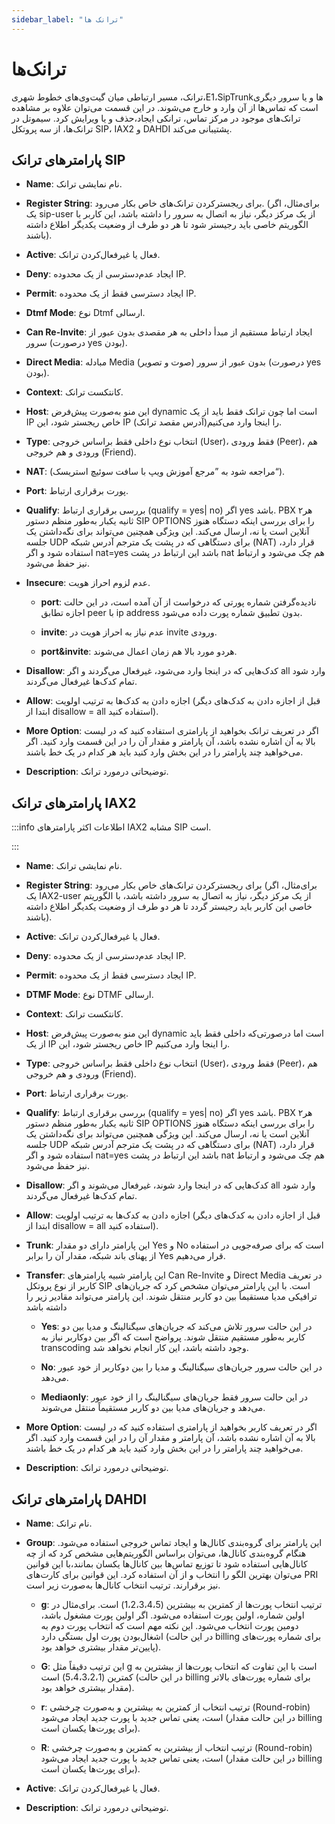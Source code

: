 ```yaml
---
sidebar_label: "ترانک ها"
---
```

<head>
  <title>ترانک ها | مستندات سیموتل</title>
</head>

# ترانک‌ها

ترانک، مسیر ارتباطی میان گیت‌وی‌‌های خطوط شهری،E1،SipTrunk‌‌ها و یا سرور دیگری است که تماس‌ها از آن وارد و خارج می‌‌شوند. در این قسمت می‌‌توان علاوه بر مشاهده ترانک‌‌های موجود در مرکز تماس، ترانکی ایجاد،حذف و یا ویرایش کرد. سیموتل در ترانک‌ها، از سه پروتکل SIP، IAX2 و DAHDI پشتیبانی می‌کند.

## پارامترهای ترانک SIP

- **Name**: نام نمایشی ترانک.

- **Register String**: برای ریجسترکردن ترانک‌‌های خاص بکار می‌رود. (برای‌‌مثال، اگر یک sip-user از یک مرکز دیگر، نیاز به اتصال به سرور را داشته باشد، این کاربر با الگوریتم خاصی باید رجیستر شود تا هر دو طرف از وضعیت یکدیگر اطلاع داشته باشند).

- **Active**: فعال یا غیرفعال‌‌کردن ترانک.

- **Deny**: ایجاد عدم‌دسترسی از یک محدوده IP.

- **Permit**: ایجاد دسترسی فقط از یک محدوده IP.

- **Dtmf Mode**: نوع Dtmf ارسالی.

- **Can Re-Invite**: ایجاد ارتباط مستقیم از مبدأ داخلی به هر مقصدی بدون عبور از سرور (درصورت yes بودن).

- **Direct Media**: مبادله Media (صوت و تصویر) بدون عبور از سرور (درصورت yes بودن).

- **Context**: کانتکست ترانک.

- **Host**: این منو به‌‌صورت پیش‌‌فرض dynamic است اما چون ترانک فقط باید از یک IP خاص ریجستر شود، این IP را اینجا وارد می‌‌کنیم(آدرس مقصد ترانک).

- **Type**: انتخاب نوع داخلی فقط براساس خروجی (User)، فقط ورودی (Peer)، هم ورودی و هم خروجی (Friend).

- **NAT**: (مراجعه شود به ”مرجع آموزش ویپ با سافت سوئیچ استریسک“).

- **Port**: پورت برقراری ارتباط.

- **Qualify**: بررسی برقراری ارتباط (qualify = yes| no) اگر yes باشد. PBX هر۲ ثانیه یکبار به‌‌طور منظم دستور SIP OPTIONS را برای بررسی اینکه دستگاه هنوز آنلاین است یا نه، ارسال می‌‌کند. این ویژگی همچنین می‌‌تواند برای نگه‌‌داشتن یک جلسه UDP برای دستگاهی که در پشت یک مترجم آدرس شبکه (NAT) قرار دارد، استفاده شود و اگر nat=yes باشد این ارتباط در پشت nat هم چک می‌‌شود و ارتباط نیز حفظ می‌‌شود.

- **Insecure**: عدم لزوم احراز هویت.

	- **port**: نادیده‌گرفتن شماره پورتی که درخواست از آن آمده است، در این حالت اجازه تطابق peer با ip address بدون تطبیق شماره پورت داده می‌‌شود.

	- **invite**: عدم نیاز به احراز هویت در invite ورودی.

	- **port&invite**: هردو مورد بالا هم زمان اعمال می‌‌شوند.


- **Disallow**: کدک‌‌هایی که در اینجا وارد می‌‌شود، غیرفعال می‌گردند و اگر all وارد شود تمام کدک‌‌ها غیرفعال می‌‌گردند.

- **Allow**: اجازه دادن به کدک‌‌ها به ترتیب اولویت (قبل از اجازه دادن به کدک‌‌های دیگر ابتدا از disallow = all استفاده کنید).

- **More Option**: اگر در تعریف ترانک بخواهید از پارامتری استفاده کنید که در لیست بالا به آن اشاره نشده باشد، آن پارامتر و مقدار آن را در این قسمت وارد کنید. اگر می‌خواهید چند پارامتر را در این بخش وارد کنید باید هر کدام در یک خط باشند.

- **Description**: توضیحاتی درمورد ترانک.

## پارامترهای ترانک IAX2

:::info اطلاعات
اکثر پارامترهای IAX2 مشابه SIP است.

:::

- **Name**: نام نمایشی ترانک.

- **Register String**: برای ریجسترکردن ترانک‌‌های خاص بکار می‌رود (برای‌مثال، اگر یک IAX2-user از یک مرکز دیگر، نیاز به اتصال به سرور داشته باشد، با الگوریتم خاصی این کاربر باید رجیستر گردد تا هر دو طرف از وضعیت یکدیگر اطلاع داشته باشند).

- **Active**: فعال یا غیرفعال‌‌کردن ترانک.

- **Deny**: ایجاد عدم‌دسترسی از یک محدوده IP.

- **Permit**: ایجاد دسترسی فقط از یک محدوده IP.

- **DTMF Mode**: نوع DTMF ارسالی.

- **Context**: کانتکست ترانک.

- **Host**: این منو به‌‌صورت پیش‌‌فرض dynamic است اما درصورتی‌‌که داخلی فقط باید از یک IP خاص ریجستر شود، این IP را اینجا وارد می‌‌کنیم.

- **Type**: انتخاب نوع داخلی فقط براساس خروجی (User)، فقط ورودی (Peer)، هم ورودی و هم خروجی (Friend).

- **Port**: پورت برقراری ارتباط.

- **Qualify**: بررسی برقراری ارتباط (qualify = yes| no) اگر yes باشد. PBX هر۲ ثانیه یکبار به‌‌طور منظم دستور SIP OPTIONS را برای بررسی اینکه دستگاه هنوز آنلاین است یا نه، ارسال می‌‌کند. این ویژگی همچنین می‌‌تواند برای نگه‌‌داشتن یک جلسه UDP برای دستگاهی که در پشت یک مترجم آدرس شبکه (NAT) قرار دارد، استفاده شود و اگر nat=yes باشد این ارتباط در پشت nat هم چک می‌‌شود و ارتباط نیز حفظ می‌‌شود.

- **Disallow**: کدک‌‌هایی که در اینجا وارد شوند، غیرفعال می‌‌شوند و اگر all وارد شود تمام کدک‌‌ها غیرفعال می‌‌گردند.

- **Allow**: اجازه دادن به کدک‌‌ها به ترتیب اولویت (قبل از اجازه دادن به کدک‌‌های دیگر ابتدا از disallow = all استفاده کنید).

- **Trunk**: این پارامتر دارای دو مقدار Yes و No است که برای صرفه‌‌جویی در استفاده از پهنای باند شبکه، مقدار آن را برابر Yes قرار می‌‌دهیم.

- **Transfer**: این پارامتر شبیه پارامترهای Can Re-Invite و Direct Media در تعریف کاربر از نوع پروتکل SIP است. با این پارامتر می‌‌توان مشخص کرد که جریان‌‌های ترافیکی مدیا مستقیماً بین دو کاربر منتقل شوند. این پارامتر می‌‌تواند مقادیر زیر را داشته باشد

	- **Yes**: در این حالت سرور تلاش می‌‌کند که جریان‌‌های سیگنالینگ و مدیا بین دو کاربر به‌طور مستقیم منتقل شوند. پرواضح است که اگر بین دوکاربر نیاز به transcoding وجود داشته باشد، این کار انجام نخواهد شد.

	- **No**: در این حالت سرور جریان‌‌های سیگنالینگ و مدیا را بین دوکاربر از خود عبور می‌‌دهد.

	- **Mediaonly**: در این حالت سرور فقط جریان‌‌های سیگنالینگ را از خود عبور می‌‌دهد و جریان‌‌های مدیا بین دو کاربر مستقیماً منتقل می‌‌شوند.

- **More Option**: اگر در تعریف کاربر بخواهید از پارامتری استفاده کنید که در لیست بالا به آن اشاره نشده باشد، آن پارامتر و مقدار آن را در این قسمت وارد کنید. اگر می‌خواهید چند پارامتر را در این بخش وارد کنید باید هر کدام در یک خط باشند.

- **Description**: توضیحاتی درمورد ترانک.

## پارامترهای ترانک DAHDI

- **Name**: نام ترانک.

- **Group**: این پارامتر برای گروه‌‌بندی کانال‌‌ها و ایجاد تماس خروجی استفاده می‌‌شود. هنگام گروه‌‌بندی کانال‌‌ها، می‌‌توان براساس الگوریتم‌‌هایی مشخص کرد که از چه کانال‌‌هایی استفاده شود تا توزیع تماس‌‌ها بین کانال‌‌ها یکسان بمانند،با این قوانین می‌‌توان بهترین الگو را انتخاب و از آن استفاده کرد. این قوانین برای کارت‌‌های PRI نیز برقرارند. ترتیب انتخاب کانال‌‌ها به‌‌صورت زیر است.

	- **g**: ترتیب انتخاب پورت‌‌ها از کمترین به بیشترین (1،2،3،4،5) است. برای‌‌مثال در اولین شماره، اولین پورت استفاده می‌‌شود. اگر اولین پورت مشغول باشد، دومین پورت انتخاب می‌‌شود. این نکته مهم است که انتخاب پورت دوم به اشغال‌‌بودن پورت اول بستگی دارد (در این حالت billing برای شماره پورت‌‌های پایین‌تر مقدار بیشتری خواهد بود).

	- **G**: این ترتیب دقیقاً مثل g است با این تفاوت که انتخاب پورت‌‌ها از بیشترین به کمترین (5،4،3،2،1) است (در این حالت billing برای شماره پورت‌‌های بالاتر مقدار بیشتری خواهد بود).

	- **r**: ترتیب انتخاب از کمترین به بیشترین و به‌‌صورت چرخشی (Round-robin) است، یعنی تماس جدید با پورت جدید ایجاد می‌‌شود (در این حالت مقدار billing برای پورت‌‌ها یکسان است).

	- **R**: ترتیب انتخاب از بیشترین به کمترین و به‌‌صورت چرخشی (Round-robin) است، یعنی تماس جدید با پورت جدید ایجاد می‌‌شود (در این حالت مقدار billing برای پورت‌‌ها یکسان است).



- **Active**: فعال یا غیرفعال‌‌کردن ترانک.

- **Description**: توضیحاتی درمورد ترانک.


 